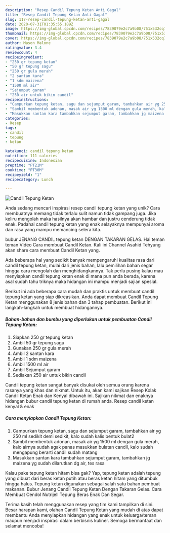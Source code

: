 ```yaml
---
description: "Resep Candil Tepung Ketan Anti Gagal"
title: "Resep Candil Tepung Ketan Anti Gagal"
slug: 117-resep-candil-tepung-ketan-anti-gagal
date: 2020-07-31T01:35:55.189Z
image: https://img-global.cpcdn.com/recipes/7839079e2c7a9b08/751x532cq70/candil-tepung-ketan-foto-resep-utama.jpg
thumbnail: https://img-global.cpcdn.com/recipes/7839079e2c7a9b08/751x532cq70/candil-tepung-ketan-foto-resep-utama.jpg
cover: https://img-global.cpcdn.com/recipes/7839079e2c7a9b08/751x532cq70/candil-tepung-ketan-foto-resep-utama.jpg
author: Mason Malone
ratingvalue: 3.4
reviewcount: 4
recipeingredient:
- "250 gr tepung ketan"
- "50 gr tepung sagu"
- "250 gr gula merah"
- "2 santan kara"
- "1 sdm maizena"
- "1500 ml air"
- "Sejumput garam"
- "250 air untuk bikin candil"
recipeinstructions:
- "Campurkan tepung ketan, sagu dan sejumput garam, tambahkan air yg 250 ml sedikit demi sedikit, kalo sudah kalis bentuk bulat2"
- "Sambil membentuk adonan, masak air yg 1500 ml dengan gula merah, kalo airnya sudah agak panas masukkan bulatan candil, kalo sudah mengapung berarti candil sudah matang"
- "Masukkan santan kara tambahkan sejumput garam, tambahkan jg maizena yg sudah dilarutkan dg air, tes rasa"
categories:
- Resep
tags:
- candil
- tepung
- ketan

katakunci: candil tepung ketan 
nutrition: 111 calories
recipecuisine: Indonesian
preptime: "PT21M"
cooktime: "PT30M"
recipeyield: "1"
recipecategory: Lunch

---
```



![Candil Tepung Ketan](https://img-global.cpcdn.com/recipes/7839079e2c7a9b08/751x532cq70/candil-tepung-ketan-foto-resep-utama.jpg)

Anda sedang mencari inspirasi resep candil tepung ketan yang unik? Cara membuatnya memang tidak terlalu sulit namun tidak gampang juga. Jika keliru mengolah maka hasilnya akan hambar dan justru cenderung tidak enak. Padahal candil tepung ketan yang enak selayaknya mempunyai aroma dan rasa yang mampu memancing selera kita.

bubur JENANG CANDIL tepung ketan DENGAN TAKARAN GELAS. Hai teman teman Video Cara membuat Candil Ketan. Kali ini Channel Asahid Tehyung akan share cara membuat Candil Ketan yang.

Ada beberapa hal yang sedikit banyak mempengaruhi kualitas rasa dari candil tepung ketan, mulai dari jenis bahan, lalu pemilihan bahan segar hingga cara mengolah dan menghidangkannya. Tak perlu pusing kalau mau menyiapkan candil tepung ketan enak di mana pun anda berada, karena asal sudah tahu triknya maka hidangan ini mampu menjadi sajian spesial.


Berikut ini ada beberapa cara mudah dan praktis untuk membuat candil tepung ketan yang siap dikreasikan. Anda dapat membuat Candil Tepung Ketan menggunakan 8 jenis bahan dan 3 tahap pembuatan. Berikut ini langkah-langkah untuk membuat hidangannya.

<!--inarticleads1-->

##### Bahan-bahan dan bumbu yang diperlukan untuk pembuatan Candil Tepung Ketan:

1. Siapkan 250 gr tepung ketan
1. Ambil 50 gr tepung sagu
1. Gunakan 250 gr gula merah
1. Ambil 2 santan kara
1. Ambil 1 sdm maizena
1. Ambil 1500 ml air
1. Ambil Sejumput garam
1. Sediakan 250 air untuk bikin candil


Candil tepung ketan sangat banyak disukai oleh semua orang karena rasanya yang khas dan nikmat. Untuk itu, akan kami sajikan Resep Kolak Candil Ketan Enak dan Kenyal dibawah ini. Sajikan nikmat dan enaknya hidangan bubur candil tepung ketan di rumah anda. Resep candil ketan kenyal &amp; enak 

<!--inarticleads2-->

##### Cara menyiapkan Candil Tepung Ketan:

1. Campurkan tepung ketan, sagu dan sejumput garam, tambahkan air yg 250 ml sedikit demi sedikit, kalo sudah kalis bentuk bulat2
1. Sambil membentuk adonan, masak air yg 1500 ml dengan gula merah, kalo airnya sudah agak panas masukkan bulatan candil, kalo sudah mengapung berarti candil sudah matang
1. Masukkan santan kara tambahkan sejumput garam, tambahkan jg maizena yg sudah dilarutkan dg air, tes rasa


Kalau pake tepung ketan hitam bisa gak? Yap, tepung ketan adalah tepung yang dibuat dari beras ketan putih atau beras ketan hitam yang ditumbuk hingga halus. Tepung ketan digunakan sebagai salah satu bahan pembuat makanan. Bubur Jenang Candil Tepung Ketan Dengan Takaran Gelas. Cara Membuat Cendol Nutrijell Tepung Beras Enak Dan Segar. 

Terima kasih telah menggunakan resep yang tim kami tampilkan di sini. Besar harapan kami, olahan Candil Tepung Ketan yang mudah di atas dapat membantu Anda menyiapkan hidangan yang enak untuk keluarga/teman maupun menjadi inspirasi dalam berbisnis kuliner. Semoga bermanfaat dan selamat mencoba!
